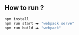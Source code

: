 ## How to run ?
```bash
npm install
npm run start ⮕ "webpack serve"
npm run build ⮕ "webpack"
```


